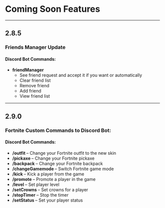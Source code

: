 # Coming Soon Features

---

## 2.8.5
### Friends Manager Update
#### Discord Bot Commands:
- **friendManager**
    - See friend request and accept it if you want or automatically
    - Clear friend list
    - Remove friend
    - Add friend
    - View friend list

---

## 2.9.0
### Fortnite Custom Commands to Discord Bot:
#### Discord Bot Commands:
- **/outfit <newSkin>** – Change your Fortnite outfit to the new skin
- **/pickaxe <newPickaxe>** – Change your Fortnite pickaxe
- **/backpack <newBackpack>** – Change your Fortnite backpack
- **/changeGamemode <gamemode>** – Switch Fortnite game mode
- **/kick <username>** – Kick a player from the game
- **/promote <username>** – Promote a player in the game
- **/level <level>** – Set player level
- **/setCrowns <amount>** – Set crowns for a player
- **/stopTimer** – Stop the timer
- **/setStatus <newStatus>** – Set your player status
